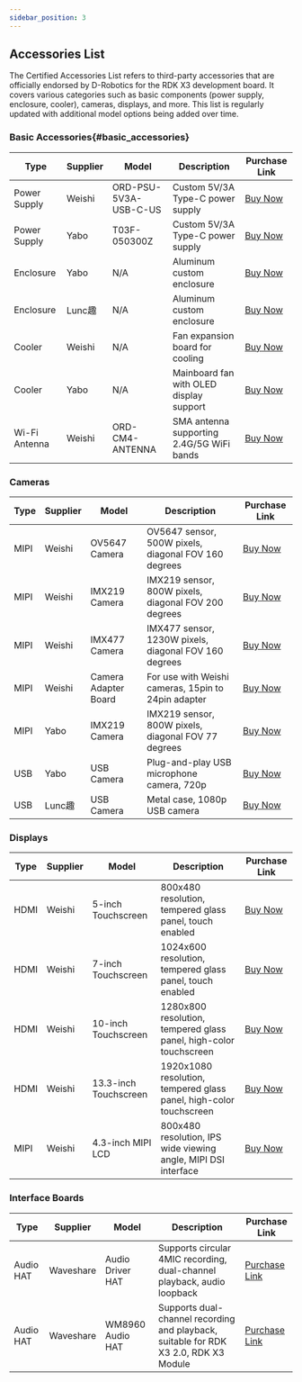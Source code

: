 ```yaml
---
sidebar_position: 3
---
```




## Accessories List

The Certified Accessories List refers to third-party accessories that are officially endorsed by D-Robotics for the RDK X3 development board. It covers various categories such as basic components (power supply, enclosure, cooler), cameras, displays, and more. This list is regularly updated with additional model options being added over time.

### Basic Accessories{#basic_accessories}

| Type | Supplier | Model | Description | Purchase Link |
| --- | --------- | -------- | --------------- | --------- |
| Power Supply | Weishi | ORD-PSU-5V3A-USB-C-US | Custom 5V/3A Type-C power supply | [Buy Now](https://www.waveshare.net/shop/ORD-PSU-5V3A-USB-C-US.htm)  |
| Power Supply | Yabo | T03F-050300Z | Custom 5V/3A Type-C power supply | [Buy Now](https://detail.tmall.com/item.htm?abbucket=2&id=608661929691&rn=f64e2bbcef718a13a9f9c261124febd2&spm=a1z10.5-b-s.w4011-22651484606.154.4df82edcjJ7wap&skuId=4949624573441)  |
| Enclosure | Yabo | N/A | Aluminum custom enclosure | [Buy Now](https://detail.tmall.com/item.htm?abbucket=2&id=6844a66941541&rn=f64e2bbcef718a13a9f9c261124febd2&spm=a1z10.3-b-s.w4011-22651484606.138.4df82edcjJ7wap)  |
| Enclosure | Lunc趣 | N/A | Aluminum custom enclosure | [Buy Now](https://detail.tmall.com/item.htm?abbucket=2&id=670534732857&rn=0b151aa6abd5b8d65e5533b8259449f1&spm=a1z10.3-b-s.w4011-24713677160.27.ef207988tOY0c9&skuId=5004448047864)  |
| Cooler | Weishi | N/A | Fan expansion board for cooling | [Buy Now](https://www.waveshare.net/shop/X3-PI-FAN-HAT.htm)  |
| Cooler | Yabo | N/A | Mainboard fan with OLED display support | [Buy Now](https://detail.tmall.com/item.htm?de_count=1&id=607959748338)  |
| Wi-Fi Antenna | Weishi | ORD-CM4-ANTENNA | SMA antenna supporting 2.4G/5G WiFi bands | [Buy Now](https://www.waveshare.net/shop/ORD-CM4-ANTENNA.htm)  |


### Cameras

| Type | Supplier | Model | Description | Purchase Link |
| --- | --------- | -------- | --------------- | --------- |
| MIPI | Weishi | OV5647 Camera | OV5647 sensor, 500W pixels, diagonal FOV 160 degrees | [Buy Now](https://www.waveshare.net/shop/RPi-Camera-G.htm)  |
| MIPI | Weishi | IMX219 Camera | IMX219 sensor, 800W pixels, diagonal FOV 200 degrees | [Buy Now](https://www.waveshare.net/shop/IMX219-200-Camera.htm)  |
| MIPI | Weishi | IMX477 Camera | IMX477 sensor, 1230W pixels, diagonal FOV 160 degrees | [Buy Now](https://www.waveshare.net/shop/IMX477-160-12.3MP-Camera.htm)  |
| MIPI | Weishi | Camera Adapter Board | For use with Weishi cameras, 15pin to 24pin adapter | [Buy Now](https://www.waveshare.net/shop/X3-Pi-CSI-Adapter.htm)  |
| MIPI | Yabo | IMX219 Camera | IMX219 sensor, 800W pixels, diagonal FOV 77 degrees | [Buy Now](https://detail.tmall.com/item.htm?abbucket=2&id=710344235988&rn=f64e2bbcef718a13a9f9c261124febd2&spm=a1z10.5-b-s.w4011-22651484606.110.4df82edcjJ7wap)  |
| USB | Yabo | USB Camera | Plug-and-play USB microphone camera, 720p | [Buy Now](https://detail.tmall.com/item.htm?abbucket=2&id=633040443710&rn=ed9c7f0eecc103e742248e32a32ba62e&spm=a1z10.5-b-s.w4011-22651484606.152.c3406a83G6l62o)  |
| USB | Lunc趣 | USB Camera | Metal case, 1080p USB camera | [Buy Now](https://detail.tmall.com/item.htm?abbucket=12&id=666156389569&ns=1&spm=a230r.1.14.1.13e570f3eFF1sJ&skuId=4972914294771)  |


### Displays

| Type | Supplier | Model | Description | Purchase Link |
| --- | --------- | -------- | --------------- | --------- |
| HDMI | Weishi | 5-inch Touchscreen | 800x480 resolution, tempered glass panel, touch enabled | [Buy Now](https://www.waveshare.net/shop/5inch-HDMI-LCD-H.htm)  |
| HDMI | Weishi | 7-inch Touchscreen | 1024x600 resolution, tempered glass panel, touch enabled | [Buy Now](https://www.waveshare.net/shop/7inch-HDMI-LCD-H.htm)  |
| HDMI | Weishi | 10-inch Touchscreen | 1280x800 resolution, tempered glass panel, high-color touchscreen | [Buy Now](https://www.waveshare.net/shop/10.1HP-CAPLCD-Monitor.htm)  |
| HDMI | Weishi | 13.3-inch Touchscreen | 1920x1080 resolution, tempered glass panel, high-color touchscreen | [Buy Now](https://www.waveshare.net/shop/13.3inch-HDMI-LCD-H-with-Holder-V2.htm)  |
| MIPI | Weishi | 4.3-inch MIPI LCD | 800x480 resolution, IPS wide viewing angle, MIPI DSI interface | [Buy Now](https://www.waveshare.net/shop/4.3inch-DSI-LCD.htm)  |


### Interface Boards


| Type           | Supplier   | Model               | Description                                                  | Purchase Link                                                                 |
|----------------|------------|---------------------|--------------------------------------------------------------|-------------------------------------------------------------------------------|
| Audio HAT      | Waveshare  | Audio Driver HAT     | Supports circular 4MIC recording, dual-channel playback, audio loopback | [Purchase Link](https://www.waveshare.net/shop/Audio-Driver-HAT.htm)        |
| Audio HAT      | Waveshare  | WM8960 Audio HAT     | Supports dual-channel recording and playback, suitable for RDK X3 2.0, RDK X3 Module | [Purchase Link](https://www.waveshare.net/shop/WM8960-Audio-HAT.htm)        |
